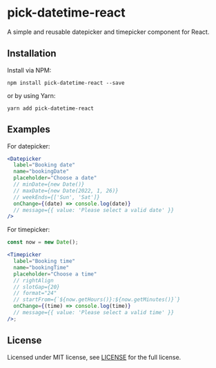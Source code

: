 # pick-datetime-react

A simple and reusable datepicker and timepicker component for React.

## Installation

Install via NPM:

```
npm install pick-datetime-react --save
```

or by using Yarn:

```
yarn add pick-datetime-react
```

## Examples

For datepicker:

```jsx
<Datepicker
  label="Booking date"
  name="bookingDate"
  placeholder="Choose a date"
  // minDate={new Date()}
  // maxDate={new Date(2022, 1, 26)}
  // weekEnds={['Sun', 'Sat']}
  onChange={(date) => console.log(date)}
  // message={{ value: 'Please select a valid date' }}
/>
```

For timepicker:

```jsx
const now = new Date();

<Timepicker
  label="Booking time"
  name="bookingTime"
  placeholder="Choose a time"
  // rightAlign
  // slotGap={20}
  // format="24"
  // startFrom={`${now.getHours()}:${now.getMinutes()}`}
  onChange={(time) => console.log(time)}
  // message={{ value: 'Please select a valid time' }}
/>;
```

## License

Licensed under MIT license, see [LICENSE][license] for the full license.

[npm]: https://www.npmjs.com
[node]: https://nodejs.org
[package]: https://www.npmjs.com/package/pick-datetime-react
[version-badge]: https://img.shields.io/npm/v/pick-datetime-react?style=flat-square
[license-badge]: https://img.shields.io/npm/l/pick-datetime-react?style=flat-square
[license]: https://github.com/sonjoydatta/pick-datetime-react/blob/main/LICENSE
